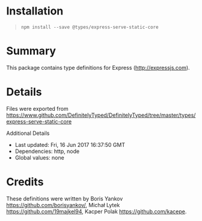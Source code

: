 # Installation
> `npm install --save @types/express-serve-static-core`

# Summary
This package contains type definitions for Express (http://expressjs.com).

# Details
Files were exported from https://www.github.com/DefinitelyTyped/DefinitelyTyped/tree/master/types/express-serve-static-core

Additional Details
 * Last updated: Fri, 16 Jun 2017 16:37:50 GMT
 * Dependencies: http, node
 * Global values: none

# Credits
These definitions were written by Boris Yankov <https://github.com/borisyankov/>, Michał Lytek <https://github.com/19majkel94>, Kacper Polak <https://github.com/kacepe>.
